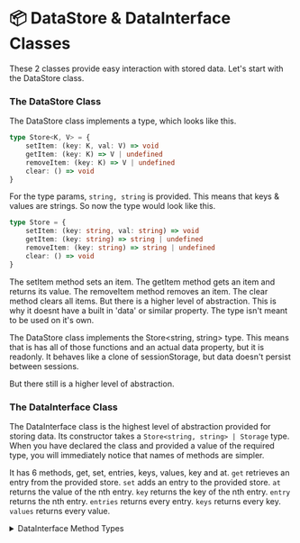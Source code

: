 # 📦 DataStore & DataInterface Classes

These 2 classes provide easy interaction with stored data. Let's start with the DataStore class.



### The DataStore Class

The DataStore class implements a type, which looks like this.

```typescript
type Store<K, V> = {
    setItem: (key: K, val: V) => void
    getItem: (key: K) => V | undefined
    removeItem: (key: K) => V | undefined
    clear: () => void
}
```

For the type params, `string, string` is provided. This means that keys & values are strings. So now the type would look like this.

```typescript
type Store = {
    setItem: (key: string, val: string) => void
    getItem: (key: string) => string | undefined
    removeItem: (key: string) => string | undefined
    clear: () => void
}
```

The setItem method sets an item. The getItem method gets an item and returns its value. The removeItem method removes an item. The clear method clears all items. But there is a higher level of abstraction. This is why it doesnt have a built in 'data' or similar property. The type isn't meant to be used on it's own.

The DataStore class implements the Store\<string, string> type. This means that is has all of those functions and an actual data property, but it is readonly. It behaves like a clone of sessionStorage, but data doesn't persist between sessions.

But there still is a higher level of abstraction.

### The DataInterface Class

The DataInterface class is the highest level of abstraction provided for storing data. Its constructor takes a `Store<string, string> | Storage` type. When you have declared the class and provided a value of the required type, you will immediately notice that names of methods are simpler.



It has 6 methods, get, set, entries, keys, values, key and at. `get` retrieves an entry from the provided store. `set` adds an entry to the provided store. `at` returns the value of the nth entry. `key` returns the key of the nth entry. `entry` returns the nth entry. `entries` returns every entry. `keys` returns every key. `values` returns every value.

<details>

<summary>DataInterface Method Types</summary>

`get: (key: string) => string | null | undefined`

`set: (key: string, val: string) => void`

`at: (index: number) => string | null | undefined`

`key: (index: number) => string | null | undefined`

`keys: () => (string | null | undefined)[] | null | undefined`

`values: () => (string | null | undefined)[] | null | undefined`

`entries: () => ((string | null | undefined)[] | null | undefined)[]`

</details>

